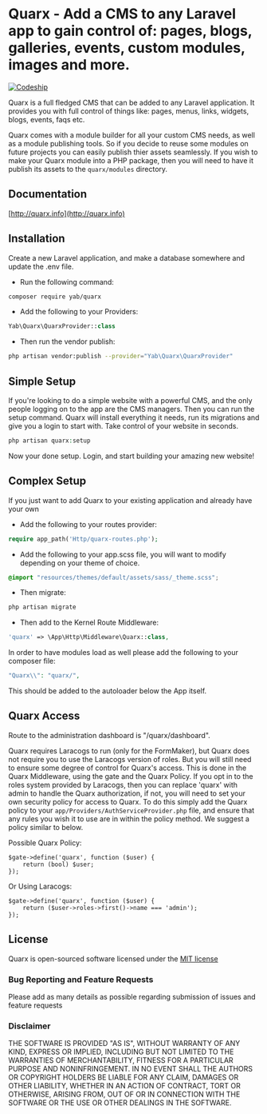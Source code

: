 # Quarx - Add a CMS to any Laravel app to gain control of: pages, blogs, galleries, events, custom modules, images and more.

[![Codeship](https://img.shields.io/codeship/8bf4be00-a7c3-0133-9b26-721682b6b155.svg)](https://github.com/YABhq/Quarx)

Quarx is a full fledged CMS that can be added to any Laravel application. It provides you with full control of things like: pages, menus, links, widgets, blogs, events, faqs etc.

Quarx comes with a module builder for all your custom CMS needs, as well as a module publishing tools. So if you decide to reuse some modules on future projects you can easily publish thier assets seamlessly. If you wish to make your Quarx module into a PHP package, then you will need to have it publish its assets to the `quarx/modules` directory.

## Documentation
[http://quarx.info](http://quarx.info)

## Installation

Create a new Laravel application, and make a database somewhere and update the .env file.

* Run the following command:

```bash
composer require yab/quarx
```

* Add the following to your Providers:

```php
Yab\Quarx\QuarxProvider::class
```

* Then run the vendor publish:

```bash
php artisan vendor:publish --provider="Yab\Quarx\QuarxProvider"
```

## Simple Setup

If you're looking to do a simple website with a powerful CMS, and the only people logging on to the app are the CMS managers. Then you can run the setup command.
Quarx will install everything it needs, run its migrations and give you a login to start with. Take control of your website in seconds.

```php
php artisan quarx:setup
```

Now your done setup. Login, and start building your amazing new website!

## Complex Setup

If you just want to add Quarx to your existing application and already have your own

* Add the following to your routes provider:

```php
require app_path('Http/quarx-routes.php');
```

* Add the following to your app.scss file, you will want to modify depending on your theme of choice.

```css
@import "resources/themes/default/assets/sass/_theme.scss";
```

* Then migrate:

```bash
php artisan migrate
```

* Then add to the Kernel Route Middleware:

```php
'quarx' => \App\Http\Middleware\Quarx::class,
```

In order to have modules load as well please add the following to your composer file:
```php
"Quarx\\": "quarx/",
```
This should be added to the autoloader below the App itself.

## Quarx Access
Route to the administration dashboard is "/quarx/dashboard".

Quarx requires Laracogs to run (only for the FormMaker), but Quarx does not require you to use the Laracogs version of roles. But you will still need to ensure some degree of control for Quarx's access. This is done in the Quarx Middleware, using the gate and the Quarx Policy. If you opt in to the roles system provided by Laracogs, then you can replace 'quarx' with admin to handle the Quarx authorization, if not, you will need to set your own security policy for access to Quarx. To do this simply add the Quarx policy to your `app/Providers/AuthServiceProvider.php` file, and ensure that any rules you wish it to use are in within the policy method. We suggest a policy similar to below.

Possible Quarx Policy:
```
$gate->define('quarx', function ($user) {
    return (bool) $user;
});
```

Or Using Laracogs:
```
$gate->define('quarx', function ($user) {
    return ($user->roles->first()->name === 'admin');
});
```

## License

Quarx is open-sourced software licensed under the [MIT license](http://opensource.org/licenses/MIT)

### Bug Reporting and Feature Requests

Please add as many details as possible regarding submission of issues and feature requests

### Disclaimer

THE SOFTWARE IS PROVIDED "AS IS", WITHOUT WARRANTY OF ANY KIND, EXPRESS OR IMPLIED, INCLUDING BUT NOT LIMITED TO THE WARRANTIES OF MERCHANTABILITY, FITNESS FOR A PARTICULAR PURPOSE AND NONINFRINGEMENT. IN NO EVENT SHALL THE AUTHORS OR COPYRIGHT HOLDERS BE LIABLE FOR ANY CLAIM, DAMAGES OR OTHER LIABILITY, WHETHER IN AN ACTION OF CONTRACT, TORT OR OTHERWISE, ARISING FROM, OUT OF OR IN CONNECTION WITH THE SOFTWARE OR THE USE OR OTHER DEALINGS IN THE SOFTWARE.
